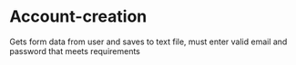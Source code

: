 # Account-creation
Gets form data from user and saves to text file, must enter valid email and password that meets requirements

